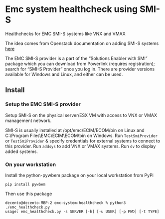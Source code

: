# Emc system healthcheck using SMI-S
Healthchecks for EMC SMI-S systems like VNX and VMAX


The idea comes from Openstack documentation on adding SMI-S systems [here](https://docs.openstack.org/icehouse/config-reference/content/emc-smis-driver.html)

The EMC SMI-S provider is a part of the “Solutions Enabler with SMI” package which you can download from Powerlink (requires registration); search for “SMI-S Provider” once you log in. There are provider versions available for Windows and Linux, and either can be used. 

## Install
### Setup the EMC SMI-S provider

Setup SMI-S on the physical server/ESX VM with access to VNX or VMAX management network.


SMI-S is usually installed at /opt/emc/ECIM/ECOM/bin on Linux and C:\Program Files\EMC\ECIM\ECOM\bin on Windows. 
Run `TestSmiProvider` or `TestSmiProvider` & specify credentials for external systems to connect to this provider.
Run `addsys` to add VNX or VMAX systems.
Run `dv` to display added systems.

### On your workstation
Install the python-pywbem package on your local workstation from PyPi

``` pip install pywbem ```

Then use this package
```
decento@decento-MBP-2 emc-system-healthcheck % python3 ./emc_healthcheck.py
usage: emc_healthcheck.py -s SERVER [-h] [-u USER] [-p PWD] [-t TYPE]

```